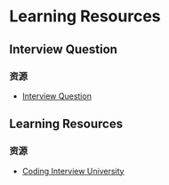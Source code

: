 # Learning Resources

## Interview Question

### 资源
- [Interview Question](https://github.com/MaximAbramchuck/awesome-interview-questions)


## Learning Resources

### 资源

- [Coding Interview University](https://github.com/jwasham/coding-interview-university)
